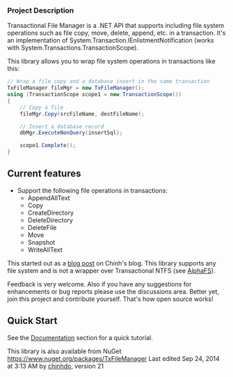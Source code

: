 ### Project Description
Transactional File Manager is a .NET API that supports including file system operations such as file copy, move, delete, append, etc. in a transaction. It's an implementation of System.Transaction.IEnlistmentNotification (works with System.Transactions.TransactionScope).

This library allows you to wrap file system operations in transactions like this:

```csharp
// Wrap a file copy and a database insert in the same transaction
TxFileManager fileMgr = new TxFileManager();
using (TransactionScope scope1 = new TransactionScope())
{
    // Copy a file
    fileMgr.Copy(srcFileName, destFileName);

    // Insert a database record
    dbMgr.ExecuteNonQuery(insertSql);

    scope1.Complete();
}
```

## Current features
- Support the following file operations in transactions:
    - AppendAllText
    - Copy
    - CreateDirectory
    - DeleteDirectory
    - DeleteFile
    - Move
    - Snapshot
    - WriteAllText

This started out as a [blog post](http://www.chinhdo.com/20080825/transactional-file-manager/) on Chinh's blog. This library supports any file system and is not a wrapper over Transactional NTFS (see [AlphaFS](http://alphafs.codeplex.com/)).

Feedback is very welcome. Also if you have any suggestions for enhancements or bug reports please use the discussions area. Better yet, join this project and contribute yourself. That's how open source works!

## Quick Start
See the [Documentation](https://transactionalfilemgr.codeplex.com/documentation?referringTitle=Home) section for a quick tutorial.

This library is also available from NuGet <https://www.nuget.org/packages/TxFileManager>
Last edited Sep 24, 2014 at 3:13 AM by [chinhdo](https://www.codeplex.com/site/users/view/chinhdo), version 21
